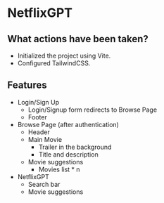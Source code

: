 # NetflixGPT

## What actions have been taken?
 - Initialized the project using Vite.
 - Configured TailwindCSS.

## Features
  - Login/Sign Up
    - Login/Signup form redirects to Browse Page
    - Footer
  - Browse Page (after authentication)
    - Header
    - Main Movie
      - Trailer in the background
      - Title and description
    - Movie suggestions
      - Movies list * n
  - NetflixGPT
    - Search bar
    - Movie suggestions
